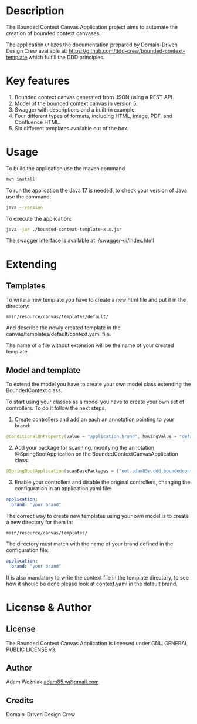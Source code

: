 # Description
The Bounded Context Canvas Application project aims to automate the creation of bounded context canvases.

The application utilizes the documentation prepared by Domain-Driven Design Crew  available at: https://github.com/ddd-crew/bounded-context-template which fulfill the DDD principles.

# Key features
1. Bounded context canvas generated from JSON using a REST API.
2. Model of the bounded context canvas in version 5.
3. Swagger with descriptions and a built-in example.
4. Four different types of formats, including HTML, image, PDF, and Confluence HTML.
5. Six different templates available out of the box.

# Usage
To build the application use the maven command
```bash
mvn install
```
To run the application the Java 17 is needed, to check your version of Java use the command:
```bash
java --version
```
To execute the application:
```bash
java -jar ./bounded-context-template-x.x.jar
```
The swagger interface is available at: /swagger-ui/index.html


# Extending
## Templates
To write a new template you have to create a new html file and put it in the directory: 
```
main/resource/canvas/templates/default/
```
And describe the newly created template in the canvas/templates/default/context.yaml file.

The name of a file without extension will be the name of your created template.
## Model and template
To extend the model you have to create your own model class extending the BoundedContext class.

To start using your classes as a model you have to create your own set of controllers.
To do it follow the next steps. 

1. Create controllers and add on each an annotation pointing to your brand:
```java
@ConditionalOnProperty(value = "application.brand", havingValue = "default")
```
2. Add your package for scanning, modifying the annotation @SpringBootApplication on the BoundedContextCanvasApplication class:
```java
@SpringBootApplication(scanBasePackages = {"net.adam85w.ddd.boundedcontextcanvas", "your package goes here"})
```
3. Enable your controllers and disable the original controllers, changing the configuration in an application.yaml file:
```yaml
application:
  brand: "your brand"
```
The correct way to create new templates using your own model is to create a new directory for them in:
```
main/resource/canvas/templates/
```
The directory must match with the name of your brand defined in the configuration file:
```yaml
application:
  brand: "your brand"
```
It is also mandatory to write the context file in the template directory, to see how it should be done please look at context.yaml in the default brand.
# License & Author
## License
The Bounded Context Canvas Application is licensed under GNU GENERAL PUBLIC LICENSE v3.
## Author
Adam Woźniak <adam85.w@gmail.com>
## Credits
Domain-Driven Design Crew 

